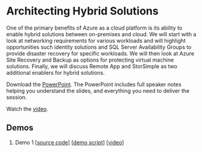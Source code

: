 # Architecting Hybrid Solutions
One of the primary benefits of Azure as a cloud platform is its ability to enable hybrid solutions between on-premises and cloud.  We will start with a look at networking requirements for various workloads and will highlight opportunities such identity solutions and SQL Server Availability Groups to provide disaster recovery for specific workloads.  We will then look at Azure Site Recovery and Backup as options for protecting virtual machine solutions.  Finally, we will discuss Remote App and StorSimple as two additional enablers for hybrid solutions.

Download the [PowerPoint](https://github.com/GSIAzureCOE/Hybrid/blob/master/todo.pptx).
The PowerPoint includes full speaker notes helping you understand the slides, and everything you need to deliver the session.

Watch the [video](https://gsiazurecoecontent.blob.core.windows.net/architecting-hybrid-solutions/todo.mp4).

## Demos
1. Demo 1
[[source code](https://github.com/GSIAzureCOE/Hybrid/blob/master/todo)]
[[demo script](https://github.com/GSIAzureCOE/Hybrid/blob/master/todo.docx)]
[[video](https://gsiazurecoecontent.blob.core.windows.net/architecting-hybrid-solutions/todo.mp4)]
